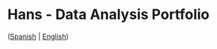 # Hans - Data Analysis Portfolio 
([Spanish](https://github.com/HansAllTech/Hans_Data_Analysis_Portfolio/blob/main/Proyectos.md#tabla-de-contenido-es--en) | [English](https://github.com/HansAllTech/Hans_Data_Analysis_Portfolio/blob/main/Projects.md#table-of-content-es--en))  
                        
                                                                                                                                          
                                      
                                                           
                            
                    
                     
     
    
        
   
  
 
 
